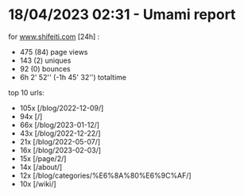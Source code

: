 # 18/04/2023 02:31 - Umami report
for www.shifeiti.com [24h] :

 - 475 (84) page views
 - 143 (2) uniques
 - 92 (0) bounces
 - 6h 2' 52'' (-1h 45' 32'') totaltime


top 10 urls:
 - 105x [/blog/2022-12-09/]
 - 94x [/]
 - 66x [/blog/2023-01-12/]
 - 43x [/blog/2022-12-22/]
 - 21x [/blog/2022-05-07/]
 - 16x [/blog/2023-02-03/]
 - 15x [/page/2/]
 - 14x [/about/]
 - 12x [/blog/categories/%E6%8A%80%E6%9C%AF/]
 - 10x [/wiki/]


